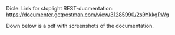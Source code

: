 Dicle:
Link for stoplight REST-ducmentation: https://documenter.getpostman.com/view/31285990/2s9YkkgPWg

Down below is a pdf with screenshots of the documentation.

